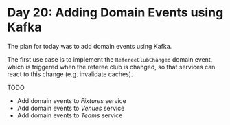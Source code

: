 # Day 20: Adding Domain Events using Kafka

The plan for today was to add domain events using Kafka. 

The first use case is to implement the `RefereeClubChanged` domain event, which is triggered when the referee club is changed, so that services can react to this change (e.g. invalidate caches).

TODO
- Add domain events to *Fixtures* service
- Add domain events to *Venues* service
- Add domain events to *Teams* service

